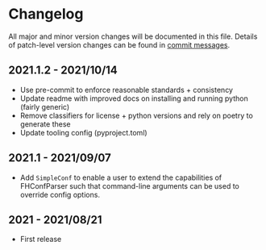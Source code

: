 # Changelog
All major and minor version changes will be documented in this file. Details of
patch-level version changes can be found in [commit messages](../../commits/master).

## 2021.1.2 - 2021/10/14

- Use pre-commit to enforce reasonable standards + consistency
- Update readme with improved docs on installing and running python (fairly generic)
- Remove classifiers for license + python versions and rely on poetry to generate these
- Update tooling config (pyproject.toml)

## 2021.1 - 2021/09/07

- Add `SimpleConf` to enable a user to extend the capabilities of FHConfParser
	such that command-line arguments can be used to override config options.

## 2021 - 2021/08/21

- First release
